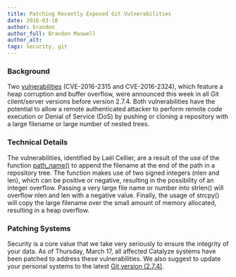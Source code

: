 ```yaml
---
title: Patching Recently Exposed Git Vulnerabilities
date: 2016-03-18
author: brandon
author_full: Brandon Maxwell
author_alt:
tags: Security, git
---
```


### Background

Two [vulnerabilities](http://seclists.org/oss-sec/2016/q1/645) (CVE-2016-2315 and CVE-2016-2324), which feature a heap corruption and buffer overflow, were announced this week in all Git client/server versions before version 2.7.4. Both vulnerabilities have the potential to allow a remote authenticated attacker to perform remote code execution or Denial of Service (DoS) by pushing or cloning a repository with a large filename or large number of nested trees. 

### Technical Details

The vulnerabilities, identified by Laël Cellier, are a result of the use of the function [path_name()](https://github.com/git/git/blob/v1.7.0/revision.c#L18) to append the filename at the end of the path in a repository tree. The function makes use of two signed integers (nlen and len), which can be positive or negative, resulting in the possibility of an integer overflow. Passing a very large file name or number into strlen() will overflow nlen and len with a negative value. Finally, the usage of strcpy() will copy the large filename over the small amount of memory allocated, resulting in a heap overflow.

### Patching Systems

Security is a core value that we take very seriously to ensure the integrity of your data. As of Thursday, March 17, all affected Catalyze systems have been patched to address these vulnerabilities. We also suggest to update your personal systems to the latest [Git version (2.7.4)](https://git-scm.com/downloads).

